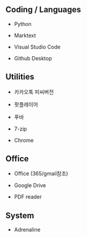 ## Coding / Languages

- Python

- Marktext

- Visual Studio Code

- Github Desktop

## Utilities

- 카카오톡 피씨버전

- 팟플레이어

- 푸바

- 7-zip

- Chrome

## Office

- Office (365/gmail참조)

- Google Drive

- PDF reader

## System

- Adrenaline
